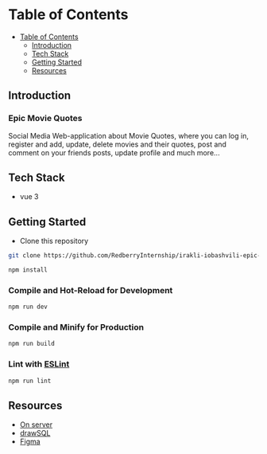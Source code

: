 # Table of Contents
- [Table of Contents](#table-of-contents)
    - [Introduction](#introduction)
    - [Tech Stack](#tech-stack)
    - [Getting Started](#getting-started)
    - [Resources](#resources)

## Introduction
### Epic Movie Quotes
Social Media Web-application about Movie Quotes, where you can
log in, register and add, update, delete movies and their quotes, post and comment on your friends posts,
update profile and much more...

## Tech Stack
* vue 3

## Getting Started
* Clone this repository
```bash
git clone https://github.com/RedberryInternship/irakli-iobashvili-epic-movie-quotes.git
```
```sh
npm install
```

### Compile and Hot-Reload for Development

```sh
npm run dev
```

### Compile and Minify for Production

```sh
npm run build
```

### Lint with [ESLint](https://eslint.org/)

```sh
npm run lint
```

## Resources
* [On server](https://epic-movie-quotes.irakli-iobashvili.redberryinternship.ge/)
* [drawSQL](https://drawsql.app/teams/iraklyodas-team/diagrams/epic-movie-quotes 'drawSQL')
* [Figma](https://www.figma.com/file/5uMXCg3itJwpzh9cVIK3hA/Movie-Quotes-Bootcamp-assignment?node-id=0%3A1&t=1xOTbayXe1tnXX8v-0 'Figma')

